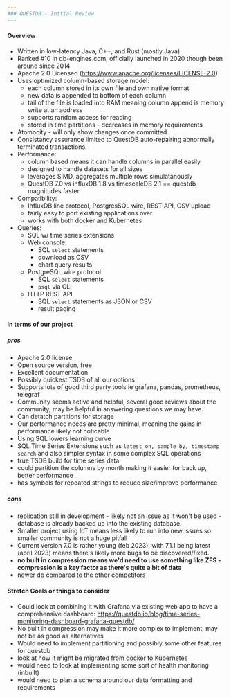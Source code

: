 ```yaml
--- 
### QUESTDB - Initial Review
--- 
```

#### Overview
- Written in low-latency Java, C++, and Rust (mostly Java)
- Ranked #10 in db-engines.com, officially launched in 2020 though been around since 2014
- Apache 2.0 Licensed (https://www.apache.org/licenses/LICENSE-2.0)
- Uses optimized column-based storage model:
    - each column stored in its own file and own native format
    - new data is appended to bottom of each column
    - tail of the file is loaded into RAM meaning column append is memory write at an address
    - supports random access for reading
    - stored in time partitions - decreases in memory requirements
- Atomocity - will only show changes once committed
- Consistancy assurance limited to QuestDB auto-repairing abnormally terminated transactions.
- Performance:
    - column based means it can handle columns in parallel easily
    - designed to handle datasets for all sizes
    - leverages SIMD, aggregates multiple rows simulatanously
    - QuestDB 7.0 vs influxDB 1.8 vs timescaleDB 2.1 == questdb magnitudes faster
- Compatibility:
    - InfluxDB line protocol, PostgresSQL wire, REST API, CSV upload
    - fairly easy to port existing applications over
    - works with both docker and Kubernetes
- Queries:
    - SQL w/ time series extensions 
    - Web console:
        - SQL ```select``` statements
        - download as CSV
        - chart query results
    - PostgreSQL wire protocol:
        - SQL ```select``` statements
        - ```psql``` via CLI
    - HTTP REST API
        - SQL ```select``` statements as JSON or CSV
        - result paging

#### In terms of our project
##### pros
- Apache 2.0 license
- Open source version, free
- Excellent documentation
- Possibly quickest TSDB of all our options
- Supports lots of good third party tools ie grafana, pandas, prometheus, telegraf
- Community seems active and helpful, several good reviews about the community, may be helpful in answering questions we may have.
- Can detatch partitions for storage
- Our performance needs are pretty minimal, meaning the gains in performance likely not noticable 
- Using SQL lowers learning curve
- SQL Time Series Extensions such as ```latest on, sample by, timestamp search``` and also simpler syntax in some complex SQL operations
- true TSDB build for time series data
- could partition the columns by month making it easier for back up, better performance
- has symbols for repeated strings to reduce size/improve performance
##### cons
- replication still in development -  likely not an issue as it won't be used - database is already backed up into the existing database.
- Smaller project using IoT means less likely to run into new issues so smaller community is not a huge pitfall
- Current version 7.0 is rather young (feb 2023), with 7.1.1 being latest (april 2023) means there's likely more bugs to be discovered/fixed.
- **no built in compression means we'd need to use something like ZFS - compression is a key factor as there's quite a bit of data**
- newer db compared to the other competitors



#### Stretch Goals or things to consider
- Could look at combining it with Grafana via existing web app to have a comprehensive dashboard: https://questdb.io/blog/time-series-monitoring-dashboard-grafana-questdb/
- No built in compression may make it more complex to implement, may not be as good as alternatives
- Would need to implement partitioning and possibly some other features for questdb
- look at how it might be migrated from docker to Kubernetes
- would need to look at implementing some sort of health monitoring (inbuilt)
- would need to plan a schema around our data formatting and requirements
